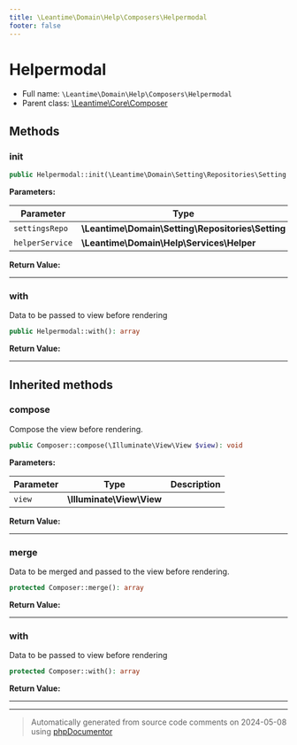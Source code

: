 ```yaml
---
title: \Leantime\Domain\Help\Composers\Helpermodal
footer: false
---
```


# Helpermodal





* Full name: `\Leantime\Domain\Help\Composers\Helpermodal`
* Parent class: [\Leantime\Core\Composer](../../../Core/Composer.md)



## Methods

### init



```php
public Helpermodal::init(\Leantime\Domain\Setting\Repositories\Setting $settingsRepo, \Leantime\Domain\Help\Services\Helper $helperService): void
```








**Parameters:**

| Parameter | Type | Description |
|-----------|------|-------------|
| `settingsRepo` | **\Leantime\Domain\Setting\Repositories\Setting** |  |
| `helperService` | **\Leantime\Domain\Help\Services\Helper** |  |


**Return Value:**





---
### with

Data to be passed to view before rendering

```php
public Helpermodal::with(): array
```









**Return Value:**





---


## Inherited methods

### compose

Compose the view before rendering.

```php
public Composer::compose(\Illuminate\View\View $view): void
```








**Parameters:**

| Parameter | Type | Description |
|-----------|------|-------------|
| `view` | **\Illuminate\View\View** |  |


**Return Value:**





---
### merge

Data to be merged and passed to the view before rendering.

```php
protected Composer::merge(): array
```









**Return Value:**





---
### with

Data to be passed to view before rendering

```php
protected Composer::with(): array
```









**Return Value:**





---


---
> Automatically generated from source code comments on 2024-05-08 using [phpDocumentor](http://www.phpdoc.org/)
